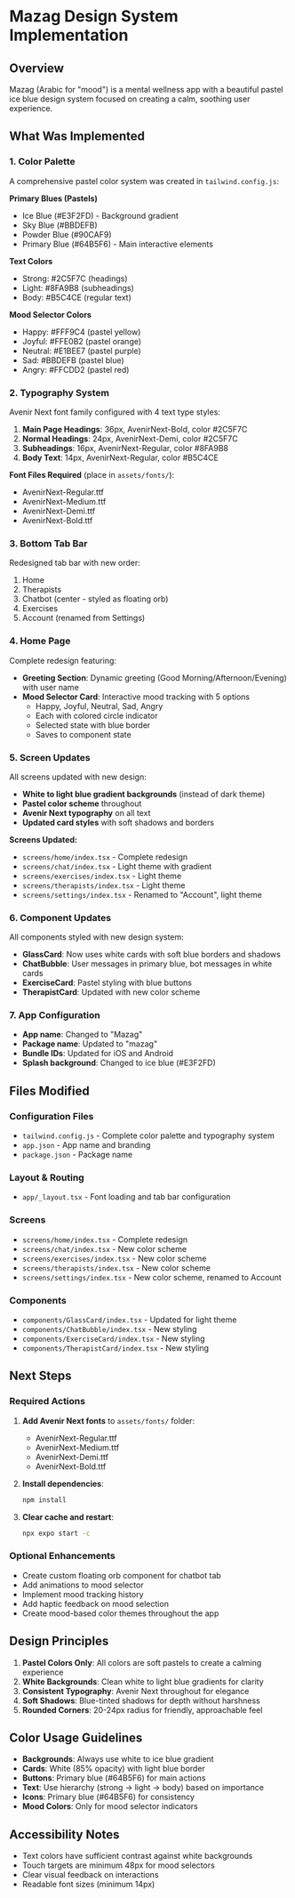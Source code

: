 # Mazag Design System Implementation

## Overview
Mazag (Arabic for "mood") is a mental wellness app with a beautiful pastel ice blue design system focused on creating a calm, soothing user experience.

## What Was Implemented

### 1. Color Palette
A comprehensive pastel color system was created in `tailwind.config.js`:

**Primary Blues (Pastels)**
- Ice Blue (#E3F2FD) - Background gradient
- Sky Blue (#BBDEFB)
- Powder Blue (#90CAF9)
- Primary Blue (#64B5F6) - Main interactive elements

**Text Colors**
- Strong: #2C5F7C (headings)
- Light: #8FA9B8 (subheadings)
- Body: #B5C4CE (regular text)

**Mood Selector Colors**
- Happy: #FFF9C4 (pastel yellow)
- Joyful: #FFE0B2 (pastel orange)
- Neutral: #E1BEE7 (pastel purple)
- Sad: #BBDEFB (pastel blue)
- Angry: #FFCDD2 (pastel red)

### 2. Typography System
Avenir Next font family configured with 4 text type styles:

1. **Main Page Headings**: 36px, AvenirNext-Bold, color #2C5F7C
2. **Normal Headings**: 24px, AvenirNext-Demi, color #2C5F7C
3. **Subheadings**: 16px, AvenirNext-Regular, color #8FA9B8
4. **Body Text**: 14px, AvenirNext-Regular, color #B5C4CE

**Font Files Required** (place in `assets/fonts/`):
- AvenirNext-Regular.ttf
- AvenirNext-Medium.ttf
- AvenirNext-Demi.ttf
- AvenirNext-Bold.ttf

### 3. Bottom Tab Bar
Redesigned tab bar with new order:
1. Home
2. Therapists
3. Chatbot (center - styled as floating orb)
4. Exercises
5. Account (renamed from Settings)

### 4. Home Page
Complete redesign featuring:
- **Greeting Section**: Dynamic greeting (Good Morning/Afternoon/Evening) with user name
- **Mood Selector Card**: Interactive mood tracking with 5 options
  - Happy, Joyful, Neutral, Sad, Angry
  - Each with colored circle indicator
  - Selected state with blue border
  - Saves to component state

### 5. Screen Updates
All screens updated with new design:
- **White to light blue gradient backgrounds** (instead of dark theme)
- **Pastel color scheme** throughout
- **Avenir Next typography** on all text
- **Updated card styles** with soft shadows and borders

**Screens Updated:**
- `screens/home/index.tsx` - Complete redesign
- `screens/chat/index.tsx` - Light theme with gradient
- `screens/exercises/index.tsx` - Light theme
- `screens/therapists/index.tsx` - Light theme
- `screens/settings/index.tsx` - Renamed to "Account", light theme

### 6. Component Updates
All components styled with new design system:
- **GlassCard**: Now uses white cards with soft blue borders and shadows
- **ChatBubble**: User messages in primary blue, bot messages in white cards
- **ExerciseCard**: Pastel styling with blue buttons
- **TherapistCard**: Updated with new color scheme

### 7. App Configuration
- **App name**: Changed to "Mazag"
- **Package name**: Updated to "mazag"
- **Bundle IDs**: Updated for iOS and Android
- **Splash background**: Changed to ice blue (#E3F2FD)

## Files Modified

### Configuration Files
- `tailwind.config.js` - Complete color palette and typography system
- `app.json` - App name and branding
- `package.json` - Package name

### Layout & Routing
- `app/_layout.tsx` - Font loading and tab bar configuration

### Screens
- `screens/home/index.tsx` - Complete redesign
- `screens/chat/index.tsx` - New color scheme
- `screens/exercises/index.tsx` - New color scheme
- `screens/therapists/index.tsx` - New color scheme
- `screens/settings/index.tsx` - New color scheme, renamed to Account

### Components
- `components/GlassCard/index.tsx` - Updated for light theme
- `components/ChatBubble/index.tsx` - New styling
- `components/ExerciseCard/index.tsx` - New styling
- `components/TherapistCard/index.tsx` - New styling

## Next Steps

### Required Actions
1. **Add Avenir Next fonts** to `assets/fonts/` folder:
   - AvenirNext-Regular.ttf
   - AvenirNext-Medium.ttf
   - AvenirNext-Demi.ttf
   - AvenirNext-Bold.ttf

2. **Install dependencies**:
   ```bash
   npm install
   ```

3. **Clear cache and restart**:
   ```bash
   npx expo start -c
   ```

### Optional Enhancements
- Create custom floating orb component for chatbot tab
- Add animations to mood selector
- Implement mood tracking history
- Add haptic feedback on mood selection
- Create mood-based color themes throughout the app

## Design Principles

1. **Pastel Colors Only**: All colors are soft pastels to create a calming experience
2. **White Backgrounds**: Clean white to light blue gradients for clarity
3. **Consistent Typography**: Avenir Next throughout for elegance
4. **Soft Shadows**: Blue-tinted shadows for depth without harshness
5. **Rounded Corners**: 20-24px radius for friendly, approachable feel

## Color Usage Guidelines

- **Backgrounds**: Always use white to ice blue gradient
- **Cards**: White (85% opacity) with light blue border
- **Buttons**: Primary blue (#64B5F6) for main actions
- **Text**: Use hierarchy (strong → light → body) based on importance
- **Icons**: Primary blue (#64B5F6) for consistency
- **Mood Colors**: Only for mood selector indicators

## Accessibility Notes

- Text colors have sufficient contrast against white backgrounds
- Touch targets are minimum 48px for mood selectors
- Clear visual feedback on interactions
- Readable font sizes (minimum 14px)


